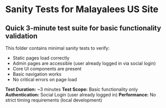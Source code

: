 # Sanity Tests for Malayalees US Site
## Quick 3-minute test suite for basic functionality validation

This folder contains minimal sanity tests to verify:
- Static pages load correctly
- Admin pages are accessible (user already logged in via social login)
- Core UI components are present
- Basic navigation works
- No critical errors on page load

**Test Duration:** ~3 minutes
**Test Scope:** Basic functionality only
**Authentication:** Social Login (user already logged in)
**Performance:** No strict timing requirements (local development)
